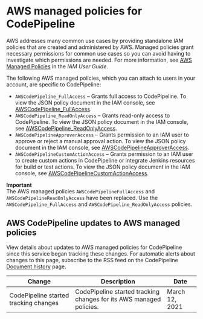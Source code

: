 # AWS managed policies for CodePipeline<a name="managed-policies"></a>

AWS addresses many common use cases by providing standalone IAM policies that are created and administered by AWS\. Managed policies grant necessary permissions for common use cases so you can avoid having to investigate which permissions are needed\. For more information, see [AWS Managed Policies](https://docs.aws.amazon.com/IAM/latest/UserGuide/access_policies_managed-vs-inline.html#aws-managed-policies) in the *IAM User Guide*\.

The following AWS managed policies, which you can attach to users in your account, are specific to CodePipeline:
+ `AWSCodePipeline_FullAccess` – Grants full access to CodePipeline\. To view the JSON policy document in the IAM console, see [AWSCodePipeline\_FullAccess](https://console.aws.amazon.com/iam/home#policies/arn:aws:iam::aws:policy/AWSCodePipeline_FullAccess)\.
+ `AWSCodePipeline_ReadOnlyAccess` – Grants read\-only access to CodePipeline\. To view the JSON policy document in the IAM console, see [AWSCodePipeline\_ReadOnlyAccess](https://console.aws.amazon.com/iam/home#policies/arn:aws:iam::aws:policy/AWSCodePipeline_ReadOnlyAccess)\.
+ `AWSCodePipelineApproverAccess` – Grants permission to an IAM user to approve or reject a manual approval action\. To view the JSON policy document in the IAM console, see [AWSCodePipelineApproverAccess](https://console.aws.amazon.com/iam/home#policies/arn:aws:iam::aws:policy/AWSCodePipelineApproverAccess)\.
+ `AWSCodePipelineCustomActionAccess` – Grants permission to an IAM user to create custom actions in CodePipeline or integrate Jenkins resources for build or test actions\. To view the JSON policy document in the IAM console, see [AWSCodePipelineCustomActionAccess](https://console.aws.amazon.com/iam/home#policies/arn:aws:iam::aws:policy/AWSCodePipelineApproverAccess)\.

**Important**  
The AWS managed policies `AWSCodePipelineFullAccess` and `AWSCodePipelineReadOnlyAccess` have been replaced\. Use the `AWSCodePipeline_FullAccess` and `AWSCodePipeline_ReadOnlyAccess` policies\.

## AWS CodePipeline updates to AWS managed policies<a name="security-iam-awsmanpol-updates"></a>



View details about updates to AWS managed policies for CodePipeline since this service began tracking these changes\. For automatic alerts about changes to this page, subscribe to the RSS feed on the CodePipeline [ Document history](https://docs.aws.amazon.com/codepipeline/latest/userguide/history.html) page\.




| Change | Description | Date | 
| --- | --- | --- | 
|  CodePipeline started tracking changes  |  CodePipeline started tracking changes for its AWS managed policies\.  | March 12, 2021 | 